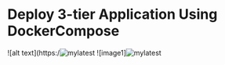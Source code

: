 # Deploy 3-tier Application Using DockerCompose
![alt text](https:/![mylatest](https://user-images.githubusercontent.com/48874264/166476567-3ed4bf12-545f-42eb-8477-b046bc3247de.png)
![image1]![mylatest](https://user-images.githubusercontent.com/48874264/166476650-a8494b75-fa89-4ed2-b00f-a7f0c1b614d2.png)


